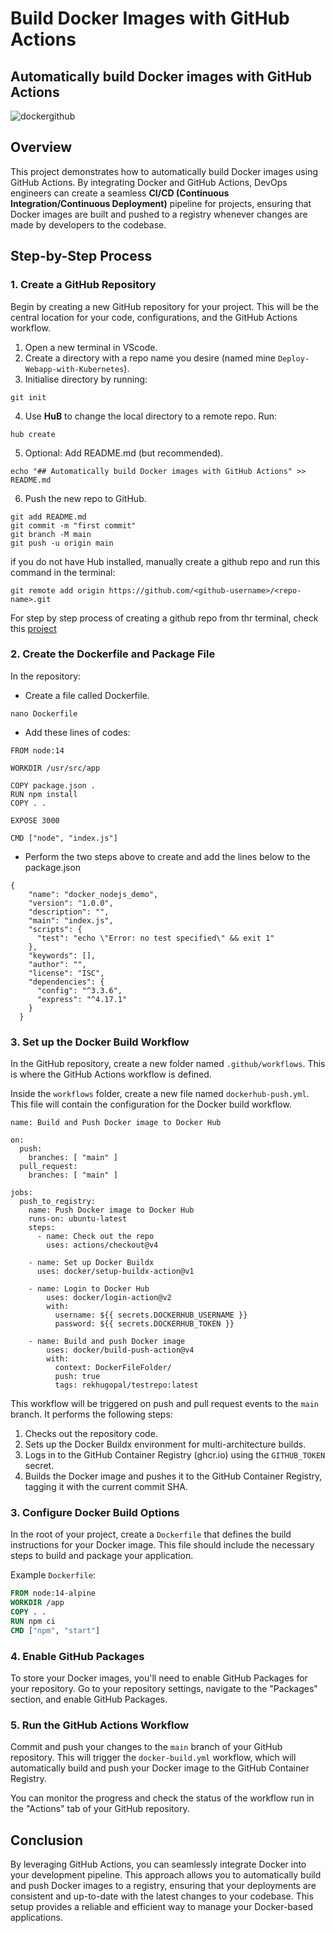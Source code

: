 # Build Docker Images with GitHub Actions
## Automatically build Docker images with GitHub Actions
![dockergithub](https://github.com/JonesKwameOsei/Build-Docker-Images-with-GitHub-Pipeline-Actions/assets/81886509/f4cc3521-f027-48b7-aa37-fd13f9321680)


## Overview
This project demonstrates how to automatically build Docker images using GitHub Actions. By integrating Docker and GitHub Actions, DevOps engineers can create a seamless **CI/CD (Continuous Integration/Continuous Deployment)** pipeline for projects, ensuring that Docker images are built and pushed to a registry whenever changes are made by developers to the codebase.

## Step-by-Step Process

### 1. Create a GitHub Repository
Begin by creating a new GitHub repository for your project. This will be the central location for your code, configurations, and the GitHub Actions workflow.<p>
1. Open a new terminal in VScode.
2. Create a directory with a repo name you desire (named mine `Deploy-Webapp-with-Kubernetes`).
3. Initialise directory by running:
```
git init
```
4. Use **HuB** to change the local directory to a remote repo. Run:
```
hub create
```
5. Optional: Add README.md (but recommended).
```
echo "## Automatically build Docker images with GitHub Actions" >> README.md
```
6. Push the new repo to GitHub.
```
git add README.md
git commit -m "first commit"
git branch -M main
git push -u origin main
```
if you do not have Hub installed, manually create a github repo and run this command in the terminal:
```
git remote add origin https://github.com/<github-username>/<repo-name>.git
```
For step by step process of creating a github repo from thr terminal, check this [project](https://github.com/JonesKwameOsei/Deploy-Webapp-with-Kubernetes)

### 2. Create the Dockerfile and Package File
In the repository:
- Create a file called Dockerfile.
```
nano Dockerfile
```
- Add these lines of codes:
```
FROM node:14

WORKDIR /usr/src/app

COPY package.json .
RUN npm install 
COPY . .

EXPOSE 3000

CMD ["node", "index.js"]
```
- Perform the two steps above to create and add the lines below to the package.json
```
{
    "name": "docker_nodejs_demo",
    "version": "1.0.0",
    "description": "",
    "main": "index.js",
    "scripts": {
      "test": "echo \"Error: no test specified\" && exit 1"
    },
    "keywords": [],
    "author": "",
    "license": "ISC",
    "dependencies": {
      "config": "^3.3.6",
      "express": "^4.17.1"
    }
  }
```
### 3. Set up the Docker Build Workflow
In the GitHub repository, create a new folder named `.github/workflows`. This is where the GitHub Actions workflow is defined.

Inside the `workflows` folder, create a new file named `dockerhub-push.yml`. This file will contain the configuration for the Docker build workflow.

```
name: Build and Push Docker image to Docker Hub

on:
  push:
    branches: [ "main" ]
  pull_request:
    branches: [ "main" ]

jobs:
  push_to_registry:
    name: Push Docker image to Docker Hub
    runs-on: ubuntu-latest
    steps:
      - name: Check out the repo
        uses: actions/checkout@v4
    
    - name: Set up Docker Buildx
      uses: docker/setup-buildx-action@v1
      
    - name: Login to Docker Hub
        uses: docker/login-action@v2
        with:
          username: ${{ secrets.DOCKERHUB_USERNAME }}
          password: ${{ secrets.DOCKERHUB_TOKEN }}
    
    - name: Build and push Docker image
        uses: docker/build-push-action@v4
        with:
          context: DockerFileFolder/
          push: true
          tags: rekhugopal/testrepo:latest
```

This workflow will be triggered on push and pull request events to the `main` branch. It performs the following steps:

1. Checks out the repository code.
2. Sets up the Docker Buildx environment for multi-architecture builds.
3. Logs in to the GitHub Container Registry (ghcr.io) using the `GITHUB_TOKEN` secret.
4. Builds the Docker image and pushes it to the GitHub Container Registry, tagging it with the current commit SHA.

### 3. Configure Docker Build Options
In the root of your project, create a `Dockerfile` that defines the build instructions for your Docker image. This file should include the necessary steps to build and package your application.

Example `Dockerfile`:

```Dockerfile
FROM node:14-alpine
WORKDIR /app
COPY . .
RUN npm ci
CMD ["npm", "start"]
```

### 4. Enable GitHub Packages
To store your Docker images, you'll need to enable GitHub Packages for your repository. Go to your repository settings, navigate to the "Packages" section, and enable GitHub Packages.

### 5. Run the GitHub Actions Workflow
Commit and push your changes to the `main` branch of your GitHub repository. This will trigger the `docker-build.yml` workflow, which will automatically build and push your Docker image to the GitHub Container Registry.

You can monitor the progress and check the status of the workflow run in the "Actions" tab of your GitHub repository.

## Conclusion
By leveraging GitHub Actions, you can seamlessly integrate Docker into your development pipeline. This approach allows you to automatically build and push Docker images to a registry, ensuring that your deployments are consistent and up-to-date with the latest changes to your codebase. This setup provides a reliable and efficient way to manage your Docker-based applications.
